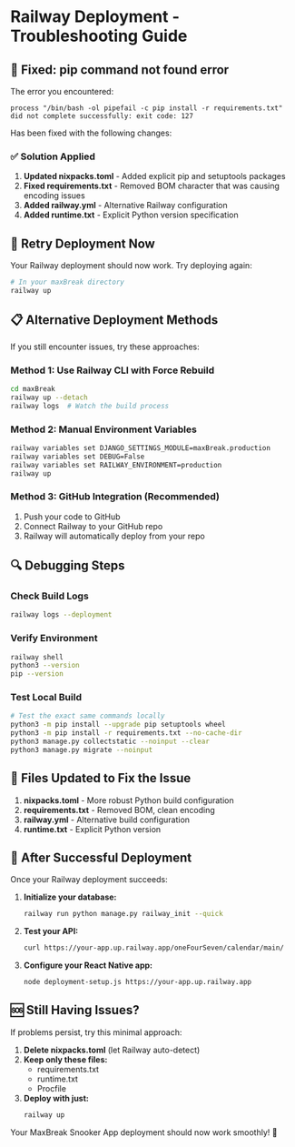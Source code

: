 # Railway Deployment - Troubleshooting Guide

## 🔧 Fixed: pip command not found error

The error you encountered:
```
process "/bin/bash -ol pipefail -c pip install -r requirements.txt" did not complete successfully: exit code: 127
```

Has been fixed with the following changes:

### ✅ **Solution Applied**

1. **Updated nixpacks.toml** - Added explicit pip and setuptools packages
2. **Fixed requirements.txt** - Removed BOM character that was causing encoding issues  
3. **Added railway.yml** - Alternative Railway configuration
4. **Added runtime.txt** - Explicit Python version specification

## 🚀 **Retry Deployment Now**

Your Railway deployment should now work. Try deploying again:

```bash
# In your maxBreak directory
railway up
```

## 📋 **Alternative Deployment Methods**

If you still encounter issues, try these approaches:

### Method 1: Use Railway CLI with Force Rebuild
```bash
cd maxBreak
railway up --detach
railway logs  # Watch the build process
```

### Method 2: Manual Environment Variables
```bash
railway variables set DJANGO_SETTINGS_MODULE=maxBreak.production
railway variables set DEBUG=False
railway variables set RAILWAY_ENVIRONMENT=production
railway up
```

### Method 3: GitHub Integration (Recommended)
1. Push your code to GitHub
2. Connect Railway to your GitHub repo
3. Railway will automatically deploy from your repo

## 🔍 **Debugging Steps**

### Check Build Logs
```bash
railway logs --deployment
```

### Verify Environment
```bash
railway shell
python3 --version
pip --version
```

### Test Local Build
```bash
# Test the exact same commands locally
python3 -m pip install --upgrade pip setuptools wheel
python3 -m pip install -r requirements.txt --no-cache-dir
python3 manage.py collectstatic --noinput --clear
python3 manage.py migrate --noinput
```

## 📁 **Files Updated to Fix the Issue**

1. **nixpacks.toml** - More robust Python build configuration
2. **requirements.txt** - Removed BOM, clean encoding
3. **railway.yml** - Alternative build configuration  
4. **runtime.txt** - Explicit Python version

## 🎯 **After Successful Deployment**

Once your Railway deployment succeeds:

1. **Initialize your database:**
   ```bash
   railway run python manage.py railway_init --quick
   ```

2. **Test your API:**
   ```bash
   curl https://your-app.up.railway.app/oneFourSeven/calendar/main/
   ```

3. **Configure your React Native app:**
   ```bash
   node deployment-setup.js https://your-app.up.railway.app
   ```

## 🆘 **Still Having Issues?**

If problems persist, try this minimal approach:

1. **Delete nixpacks.toml** (let Railway auto-detect)
2. **Keep only these files:**
   - requirements.txt
   - runtime.txt  
   - Procfile
3. **Deploy with just:**
   ```bash
   railway up
   ```

Your MaxBreak Snooker App deployment should now work smoothly! 🚀